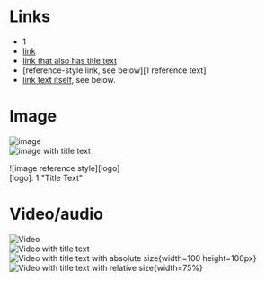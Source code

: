 # Links
- 1
- [link](1)
- [link that also has title text](1 "This link takes you to somewhere!")
- [reference-style link, see below][1 reference text]
- [link text itself][], see below.

[arbitrary case-insensitive reference text]: 1  
[1]: 1
[link text itself]: 1

# Image

![image](1)  
![image with title text](1 "Title Text")  

![image reference style][logo]  
[logo]: 1 "Title Text"

# Video/audio

![Video](1)  
![Video with title text](1)  
![Video with title text with absolute size](1 "Title Text"){width=100 height=100px}  
![Video with title text with relative size](1 "Title Text"){width=75%}

